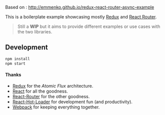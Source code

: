 Based on : http://emmenko.github.io/redux-react-router-async-example

This is a boilerplate example showcasing mostly [Redux](https://github.com/gaearon/redux) and [React Router](https://github.com/rackt/react-router).

> Still a **WIP** but it aims to provide different examples or use cases with the two libraries.

## Development

```bash
npm install
npm start
```

#### Thanks

- [Redux](https://github.com/gaearon/redux) for the _Atomic Flux_ architecture.
- [React](https://github.com/facebook/react) for all the goodness.
- [React-Router](https://github.com/rackt/react-router) for the other goodness.
- [React-Hot-Loader](https://github.com/gaearon/react-hot-loader) for development fun (and productivity).
- [Webpack](https://github.com/webpack/webpack) for keeping everything together.
